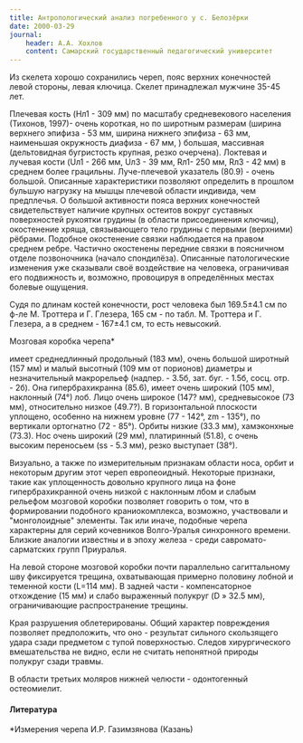 ```yaml
---
title: Антропологический анализ погребенного у с. Белозёрки
date: 2000-03-29
journal:
    header: А.А. Хохлов
    content: Самарский государственный педагогический университет
---
```


Из скелета хорошо сохранились череп, пояс верхних конечностей левой стороны, левая ключица. Скелет принадлежал мужчине 35-45 лет.

Плечевая кость (Hл1 - 309 мм) по масштабу средневекового населения (Тихонов, 1997)- очень короткая, но по широтным размерам (ширина верхнего эпифиза - 53 мм, ширина нижнего эпифиза - 63 мм, наименьшая окружность диафиза - 67 мм, ) большая, массивная (дельтовидная бугристость крупная, резко очерчена). Локтевая и лучевая кости (Uл1 - 266 мм, Uл3 - 39 мм, Rл1- 250 мм, Rл3 - 42 мм) в среднем более грацильны. Луче-плечевой указатель (80.9) - очень большой. Описанные характеристики позволяют определить в прошлом бульшую нагрузку на мышцы плечевой области индивида, чем предплечья. О большой активности пояса верхних конечностей свидетельствует наличие крупных остеитов вокруг суставных поверхностей рукоятки грудины (в области присоединения ключиц), окостенение хряща, связывающего тело грудины с первыми (верхними) рёбрами. Подобное окостенение связки наблюдается на правом среднем ребре. Частично окостенены передние связки в поясничном отделе позвоночника (начало спондилёза). Описанные патологические изменения уже сказывали своё воздействие на человека, ограничивая его подвижность и, возможно, провоцируя в определённых местах болевые ощущения.

Судя по длинам костей конечности, рост человека был 169.5±4.1 см по ф-ле М. Троттера и Г. Глезера, 165 см - по табл. М. Троттера и Г. Глезера, а в среднем - 167±4.1 см, то есть невысокий.

Мозговая коробка черепа* 

имеет среднедлинный продольный (183 мм), очень большой широтный (157 мм) и малый высотный (109 мм от порионов) диаметры и незначительный макрорельеф (надпер. - 3.5б, зат. буг. - 1.5б, сосц. отр. - 2б). Она гипербрахикранна (85.6), имеет очень широкий (105 мм), наклонный (74°) лоб. Лицо очень широкое (147? мм), средневысокое (73 мм), относительно низкое (49.7?). В горизонтальной плоскости уплощено, особенно на нижнем уровне (77 - 142°, zm - 135°), по вертикали ортогнатно (72 - 85°). Орбиты низкие (33.3 мм), хамэконхные (73.3). Нос очень широкий (29 мм), платиринный (51.8), с очень высоким переносьем (ss - 5.3 мм), резко выступает (38°).

Визуально, а также по измерительным признакам области носа, орбит и некоторым другим этот череп европеоидный. Некоторые признаки, такие как уплощенность довольно крупного лица на фоне гипербрахикранной очень низкой с наклонным лбом и слабым рельефом мозговой коробки позволяет говорить о том, что в формировании подобного краниокомплекса, возможно, участвовали и "монголоидные" элементы. Так или иначе, подобные черепа характерны для серий кочевников Волго-Уралья синхронного времени. Близкие аналогии известны и в эпоху железа - среди савромато-сарматских групп Приуралья.

На левой стороне мозговой коробки почти параллельно сагиттальному шву фиксируется трещина, охватывающая примерно половину лобной и теменной кости (L=114 мм). В задней части - компенсаторное отхождение (15 мм) и слабо выраженный полукруг (D » 32.5 мм), ограничивающие распространение трещины. 

Края разрушения облетерированы. Общий характер повреждения позволяет предположить, что оно - результат сильного скользящего удара сзади предметом с тупой поверхностью. Следов хирургического вмешательства не видно, если не считать непонятной природы полукруг сзади травмы.

В области третьих моляров нижней челюсти - одонтогенный остеомиелит.

#### Литература

*Измерения черепа И.Р. Газимзянова (Казань)